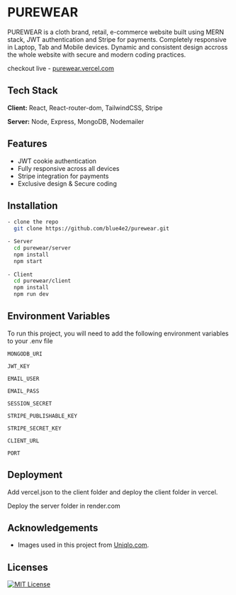 
# PUREWEAR

PUREWEAR is a cloth brand, retail, e-commerce website built using MERN stack, JWT authentication and Stripe for payments.
Completely responsive in Laptop, Tab and Mobile devices. Dynamic and consistent design accross the whole website with secure and modern coding practices.

checkout live - [purewear.vercel.com](https://purewear.vercel.app/)



## Tech Stack

**Client:** React, React-router-dom, TailwindCSS, Stripe

**Server:** Node, Express, MongoDB, Nodemailer


## Features

- JWT cookie authentication
- Fully responsive across all devices
- Stripe integration for payments
- Exclusive design & Secure coding


## Installation

```bash
- clone the repo
  git clone https://github.com/blue4e2/purewear.git

- Server
  cd purewear/server
  npm install
  npm start
  
- Client
  cd purewear/client
  npm install
  npm run dev
```
    
## Environment Variables

To run this project, you will need to add the following environment variables to your .env file

`MONGODB_URI`

`JWT_KEY` 

`EMAIL_USER`

`EMAIL_PASS`

`SESSION_SECRET` 

`STRIPE_PUBLISHABLE_KEY`

`STRIPE_SECRET_KEY` 

`CLIENT_URL`

`PORT`



## Deployment

Add vercel.json to the client folder and deploy the client folder in vercel. 

Deploy the server folder in render.com


## Acknowledgements

 - Images used in this project from [Uniqlo.com](https://www.uniqlo.com/in/en/).


## Licenses

[![MIT License](https://img.shields.io/badge/License-MIT-green.svg)](https://choosealicense.com/licenses/mit/)


